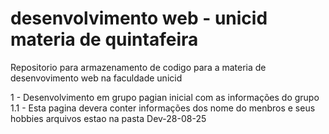 # desenvolvimento web - unicid materia de quintafeira
Repositorio para armazenamento de codigo para a materia de desenvovimento web na faculdade unicid

1 - Desenvolvimento em grupo pagian inicial com as informações do grupo
  1.1 - Esta pagina devera conter informações dos nome do menbros e seus hobbies arquivos estao na pasta Dev-28-08-25

